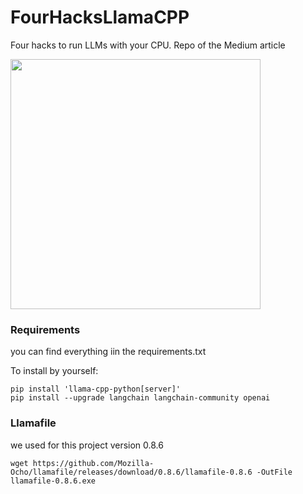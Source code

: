 # FourHacksLlamaCPP
Four hacks to run LLMs with your CPU. Repo of the Medium article

<img src='' height=400>

### Requirements
you can find everything iin the requirements.txt

To install by yourself:
```
pip install 'llama-cpp-python[server]'
pip install --upgrade langchain langchain-community openai
```

### Llamafile
we used for this project version 0.8.6
```
wget https://github.com/Mozilla-Ocho/llamafile/releases/download/0.8.6/llamafile-0.8.6 -OutFile llamafile-0.8.6.exe
```

